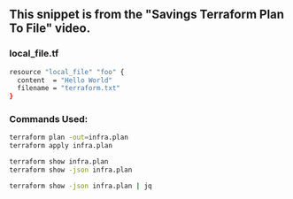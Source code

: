 ## This snippet is from the "Savings Terraform Plan To File" video.

### local_file.tf

```sh
resource "local_file" "foo" {
  content  = "Hello World"
  filename = "terraform.txt"
}
```

### Commands Used:
```sh
terraform plan -out=infra.plan
terraform apply infra.plan
```
```sh
terraform show infra.plan
terraform show -json infra.plan
```
```sh
terraform show -json infra.plan | jq
```